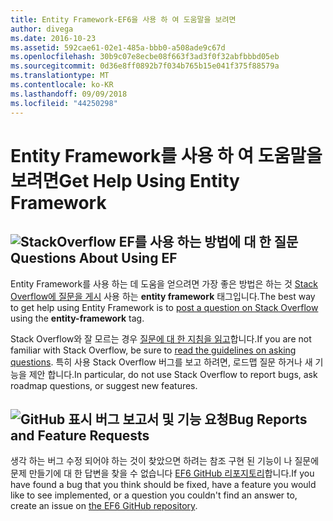 ```yaml
---
title: Entity Framework-EF6을 사용 하 여 도움말을 보려면
author: divega
ms.date: 2016-10-23
ms.assetid: 592cae61-02e1-485a-bbb0-a508ade9c67d
ms.openlocfilehash: 30b9c07e8ecbe08f663f3ad3f0f32abfbbbd05eb
ms.sourcegitcommit: 0d36e8ff0892b7f034b765b15e041f375f88579a
ms.translationtype: MT
ms.contentlocale: ko-KR
ms.lasthandoff: 09/09/2018
ms.locfileid: "44250298"
---
```

# <a name="get-help-using-entity-framework"></a><span data-ttu-id="840f5-102">Entity Framework를 사용 하 여 도움말을 보려면</span><span class="sxs-lookup"><span data-stu-id="840f5-102">Get Help Using Entity Framework</span></span>
## <a name="stackoverflowef6mediastackoverflowpng-questions-about-using-ef"></a>![StackOverflow](~/ef6/media/stackoverflow.png) <span data-ttu-id="840f5-104">EF를 사용 하는 방법에 대 한 질문</span><span class="sxs-lookup"><span data-stu-id="840f5-104">Questions About Using EF</span></span>  

<span data-ttu-id="840f5-105">Entity Framework를 사용 하는 데 도움을 얻으려면 가장 좋은 방법은 하는 것 [Stack Overflow에 질문을 게시](http://stackoverflow.com/questions/ask) 사용 하는 **entity framework** 태그입니다.</span><span class="sxs-lookup"><span data-stu-id="840f5-105">The best way to get help using Entity Framework is to [post a question on Stack Overflow](http://stackoverflow.com/questions/ask) using the **entity-framework** tag.</span></span>  

<span data-ttu-id="840f5-106">Stack Overflow와 잘 모르는 경우 [질문에 대 한 지침을 읽고](http://stackoverflow.com/help/asking)합니다.</span><span class="sxs-lookup"><span data-stu-id="840f5-106">If you are not familiar with Stack Overflow, be sure to [read the guidelines on asking questions](http://stackoverflow.com/help/asking).</span></span> <span data-ttu-id="840f5-107">특히 사용 Stack Overflow 버그를 보고 하려면, 로드맵 질문 하거나 새 기능을 제안 합니다.</span><span class="sxs-lookup"><span data-stu-id="840f5-107">In particular, do not use Stack Overflow to report bugs, ask roadmap questions, or suggest new features.</span></span>  

## <a name="github-markef6mediagithub-mark-32pxpng-bug-reports-and-feature-requests"></a>![GitHub 표시](~/ef6/media/github-mark-32px.png) <span data-ttu-id="840f5-109">버그 보고서 및 기능 요청</span><span class="sxs-lookup"><span data-stu-id="840f5-109">Bug Reports and Feature Requests</span></span>  

<span data-ttu-id="840f5-110">생각 하는 버그 수정 되어야 하는 것이 찾았으면 하려는 참조 구현 된 기능이 나 질문에 문제 만들기에 대 한 답변을 찾을 수 없습니다 [EF6 GitHub 리포지토리](https://github.com/aspnet/EntityFramework6/issues)합니다.</span><span class="sxs-lookup"><span data-stu-id="840f5-110">If you have found a bug that you think should be fixed, have a feature you would like to see implemented, or a question you couldn't find an answer to, create an issue on [the EF6 GitHub repository](https://github.com/aspnet/EntityFramework6/issues).</span></span>
